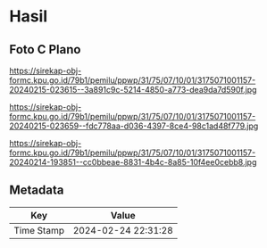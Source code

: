 # Hasil

## Foto C Plano

https://sirekap-obj-formc.kpu.go.id/79b1/pemilu/ppwp/31/75/07/10/01/3175071001157-20240215-023615--3a891c9c-5214-4850-a773-dea9da7d590f.jpg

https://sirekap-obj-formc.kpu.go.id/79b1/pemilu/ppwp/31/75/07/10/01/3175071001157-20240215-023659--fdc778aa-d036-4397-8ce4-98c1ad48f779.jpg

https://sirekap-obj-formc.kpu.go.id/79b1/pemilu/ppwp/31/75/07/10/01/3175071001157-20240214-193851--cc0bbeae-8831-4b4c-8a85-10f4ee0cebb8.jpg


## Metadata

| Key        | Value               |
| ---------- | ------------------- |
| Time Stamp | 2024-02-24 22:31:28 |



